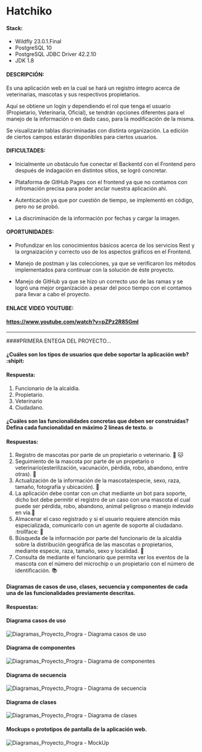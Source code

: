 # Hatchiko

#### Stack:
 - Wildfly 23.0.1.Final
 - PostgreSQL 10
 - PostgreSQL JDBC Driver 42.2.10
 - JDK 1.8

#### DESCRIPCIÓN:
Es una aplicación web en la cual se hará un registro integro acerca de veterinarias, mascotas y sus respectivos propietarios.

Aquí se obtiene un login y dependiendo el rol que tenga el usuario (Propietario, Veterinaria, Oficial), se tendrán opciones diferentes para el manejo de la información
o en dado caso, para la modificación de la misma.

Se visualizarán tablas discriminadas con distinta organización. La edición de ciertos campos estarán disponibles para ciertos usuarios.

#### DIFICULTADES:
- Inicialmente un obstáculo fue conectar el Backentd con el Frontend pero después de indagación en distintos sitios, se logró concretar.

- Plataforma de GitHub Pages con el frontend ya que no contamos con infromación precisa para poder anclar nuestra aplicación ahí.

- Autenticación ya que por cuestión de tiempo, se implementó en código, pero no se probó.

- La discriminación de la información por fechas y cargar la imagen.

#### OPORTUNIDADES:

- Profundizar en los conocimientos básicos acerca de los servicios Rest y la orgnaización y correcto uso de los aspectos gráficos en el Frontend.

- Manejo de postman y las colecciones, ya que se verificaron los métodos implementados para continuar con la solución de éste proyecto.

- Manejo de GitHub ya que se hizo un correcto uso de las ramas y se logró una mejor organización a pesar del poco tiempo con el contamos para llevar a cabo el proyecto.

#### ENLACE VIDEO YOUTUBE:

#### https://www.youtube.com/watch?v=pZPz2R85GmI




---------------------------------------------------------------------------------------------------------------------------------------------------------------------------------



####PRIMERA ENTEGA DEL PROYECTO...
#### ¿Cuáles son los tipos de usuarios que debe soportar la aplicación web? :shipit:

#### Respuesta: 
1. Funcionario de la alcaldía. 
2. Propietario.
3. Veterinario 
4. Ciudadano.

#### ¿Cuáles son las funcionalidades concretas que deben ser construidas? Defina cada funcionalidad en máximo 2 líneas de texto. :boom:
#### Respuestas: 
1. Registro de mascotas por parte de un propietario o veterinario. :dog: 🐱
2. Seguimiento de la mascota por parte de un propetario o veterinario(esterilización, vacunación, pérdida, robo, abandono, entre otras). :syringe:
3. Actualización de la información de la mascota(especie, sexo, raza, tamaño, fotografía y ubicación). :blue_book:
4. La aplicación debe contar con un chat mediante un bot para soporte, dicho bot debe permitir el registro de un caso con una mascota el cual puede ser pérdida, robo, abandono, animal peligroso o manejo indevido en vía.:shit:
5. Almacenar el caso registrado y si el usuario requiere atención más especializada, comunicarlo con un agente de soporte al ciudadano. :trollface: 🤖
6. Búsqueda de la información por parte del funcionario de la alcaldía sobre la distribución geográfica de las mascotas o propietarios, mediante especie, raza, tamaño, sexo y localidad. :mag_right:
7. Consulta de mediante el funcionario que permita ver los eventos de la mascota con el número del microchip o un propietario con el número de identificación. :books:

#### Diagramas de casos de uso, clases, secuencia y componentes de cada una de las funcionalidades previamente descritas.
#### Respuestas:

#### Diagrama casos de uso
![Diagramas_Proyecto_Progra -  Diagrama casos de uso](https://user-images.githubusercontent.com/73041810/112705552-6a3e9d80-8e6d-11eb-800b-7714f2449818.png)

#### Diagrama de componentes
![Diagramas_Proyecto_Progra - Diagrama de componentes](https://user-images.githubusercontent.com/65428260/112709006-cdd3c580-8e83-11eb-99d2-6f4bdfd24282.png)

#### Diagrama de secuencia
![Diagramas_Proyecto_Progra - Diagrama de secuencia](https://user-images.githubusercontent.com/65428260/112709057-168b7e80-8e84-11eb-96e8-5e80bca360eb.png)

#### Diagrama de clases

![Diagramas_Proyecto_Progra - Diagrama de clases](https://user-images.githubusercontent.com/65428260/112709758-08406100-8e8a-11eb-8c55-69a08c0c091f.png)

#### Mockups o prototipos de pantalla de la aplicación web.

![Diagramas_Proyecto_Progra - MockUp](https://user-images.githubusercontent.com/73042300/112740103-cf62c380-8f3f-11eb-817f-88eb80d5db0e.jpeg)
